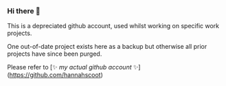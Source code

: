 ### Hi there 👋

This is a depreciated github account, used whilst working on specific work projects.

One out-of-date project exists here as a backup but otherwise all prior projects have since been purged.

Please refer to [✨ _my actual github account_ ✨] (https://github.com/hannahscoot)
<!--
**hanscoot/hanscoot** is a ✨ _special_ ✨ repository because its `README.md` (this file) appears on your GitHub profile.

Here are some ideas to get you started:

- 🔭 I’m currently working on ...
- 🌱 I’m currently learning ...
- 👯 I’m looking to collaborate on ...
- 🤔 I’m looking for help with ...
- 💬 Ask me about ...
- 📫 How to reach me: ...
- 😄 Pronouns: ...
- ⚡ Fun fact: ...
-->
